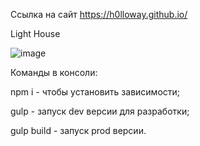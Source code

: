 Ссылка на сайт
https://h0lloway.github.io/

Light House

![image](https://user-images.githubusercontent.com/65232972/157210963-a1c1076c-bf5e-4761-af51-4bd9de325186.png)

Команды в консоли:

npm i - чтобы установить зависимости;

gulp - запуск dev версии для разработки;

gulp build - запуск prod версии.
